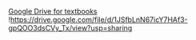 [Google Drive for textbooks](https://drive.google.com/drive/mobile/folders/18xsQHFydIzMBiiiwmD7O-4m4E120h_bc)
!https://drive.google.com/file/d/1JSfbLnN67icY7HAf3-gpQOO3dsCVy_Tx/view?usp=sharing

<div class="oembed external-link" style="width:100%"><a href="https://drive.google.com/file/d/1JSfbLnN67icY7HAf3-gpQOO3dsCVy_Tx/view?usp=sharing"></a></div>
